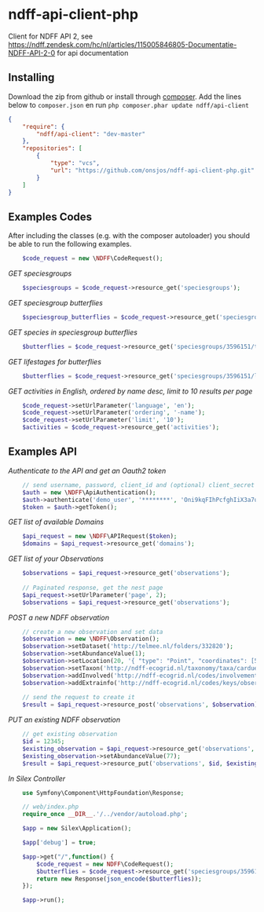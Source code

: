 ndff-api-client-php
===================
Client for NDFF API 2, see https://ndff.zendesk.com/hc/nl/articles/115005846805-Documentatie-NDFF-API-2-0 for api documentation


Installing
------------------------
Download the zip from github or install through [composer](www.getcomposer.org). Add the lines below to `composer.json` en run
`php composer.phar update ndff/api-client`
``` JSON
{
    "require": {
        "ndff/api-client": "dev-master"
    },
    "repositories": [
        {
            "type": "vcs",
            "url": "https://github.com/onsjos/ndff-api-client-php.git"
        }
    ]    
}
```

Examples Codes
------------------------
After including the classes (e.g. with the composer autoloader) you should be able
to run the following examples.

``` php
    $code_request = new \NDFF\CodeRequest();
```
*GET speciesgroups*
``` php
    $speciesgroups = $code_request->resource_get('speciesgroups');
```

*GET speciesgroup butterflies* 
``` php
    $speciesgroup_butterflies = $code_request->resource_get('speciesgroups/3596151');
```

*GET species in speciesgroup butterflies* 
``` php
    $butterflies = $code_request->resource_get('speciesgroups/3596151/taxa');
```

*GET lifestages for butterflies*
``` php
    $butterflies = $code_request->resource_get('speciesgroups/3596151/lifestages');
```

*GET activities in English, ordered by name desc, limit to 10 results per page* 
``` php
    $code_request->setUrlParameter('language', 'en');
    $code_request->setUrlParameter('ordering', '-name');
    $code_request->setUrlParameter('limit', '10');
    $activities = $code_request->resource_get('activities');
```

Examples API
------------------------

*Authenticate to the API and get an Oauth2 token*
``` php
    // send username, password, client_id and (optional) client_secret
    $auth = new \NDFF\ApiAuthentication();
    $auth->authenticate('demo_user', '********', 'Oni9kqFIhPcfghIiX3a7ujFaF04M1T5w0ZUaYLUY', 'VbwYXdrn3QTGjtOUc9ZRXCNQJXH0DDNSGGTEB7sv343Pr2WA3tcx1IOx914dE2Mi0E9IWsxQ4y1EeEYJPowxvJwKiJIqtonVCrGZom4zQeYtpj3diHWxDRv3BcQCcHAuP');
    $token = $auth->getToken();
```

*GET list of available Domains*
``` php
    $api_request = new \NDFF\APIRequest($token);
    $domains = $api_request->resource_get('domains');
```

*GET list of your Observations*
``` php
    $observations = $api_request->resource_get('observations');
    
    // Paginated response, get the nest page
    $api_request->setUrlParameter('page', 2);
    $observations = $api_request->resource_get('observations');
```

*POST a new NDFF observation*

``` php
    // create a new observation and set data
    $observation = new \NDFF\Observation();
    $observation->setDataset('http://telmee.nl/folders/332820');
    $observation->setAbundanceValue(1);
    $observation->setLocation(20, '{ "type": "Point", "coordinates": [5.850, 51.976]}');
    $observation->setTaxon('http://ndff-ecogrid.nl/taxonomy/taxa/cardueliscarduelis');
    $observation->addInvolved('http://ndff-ecogrid.nl/codes/involvementtypes/submitter', 'http://telmee.nl/contacts/persons/1170850');
    $observation->addExtrainfo('http://ndff-ecogrid.nl/codes/keys/observation/evidence', 'http://ndff-ecogrid.nl/codes/domainvalues/observation/evidence/photograph');
    
    // send the request to create it
    $result = $api_request->resource_post('observations', $observation);
```

*PUT an existing NDFF observation*

``` php
    // get existing observation
    $id = 12345;
    $existing_observation = $api_request->resource_get('observations', $id);
    $existing_observation->setAbundanceValue(77);
    $result = $api_request->resource_put('observations', $id, $existing_observation);
```

*In Silex Controller*
``` php
    use Symfony\Component\HttpFoundation\Response;

    // web/index.php
    require_once __DIR__.'/../vendor/autoload.php';

    $app = new Silex\Application();

    $app['debug'] = true;

    $app->get("/",function() {
        $code_request = new NDFF\CodeRequest();
        $butterflies = $code_request->resource_get('speciesgroups/3596151/taxa');
        return new Response(json_encode($butterflies));
    });

    $app->run();
```